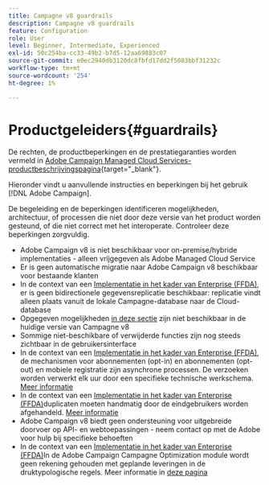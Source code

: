 ```yaml
---
title: Campagne v8 guardrails
description: Campagne v8 guardrails
feature: Configuration
role: User
level: Beginner, Intermediate, Experienced
exl-id: 50c254ba-cc33-49b2-b7d5-12aa69883c07
source-git-commit: e0ec2940db3120dc8fbfd17dd2f5083bbf31232c
workflow-type: tm+mt
source-wordcount: '254'
ht-degree: 1%

---
```


# Productgeleiders{#guardrails}

De rechten, de productbeperkingen en de prestatiegaranties worden vermeld in [Adobe Campaign Managed Cloud Services-productbeschrijvingspagina](https://helpx.adobe.com/legal/product-descriptions/adobe-campaign-managed-cloud-services.html){target="_blank"}.

Hieronder vindt u aanvullende instructies en beperkingen bij het gebruik [!DNL Adobe Campaign].

De begeleiding en de beperkingen identificeren mogelijkheden, architectuur, of processen die niet door deze versie van het product worden gesteund, of die niet correct met het interoperate. Controleer deze beperkingen zorgvuldig.

* Adobe Campaign v8 is niet beschikbaar voor on-premise/hybride implementaties - alleen vrijgegeven als Adobe Managed Cloud Service
* Er is geen automatische migratie naar Adobe Campaign v8 beschikbaar voor bestaande klanten
* In de context van een [Implementatie in het kader van Enterprise (FFDA)](../architecture/enterprise-deployment.md), er is geen bidirectionele gegevensreplicatie beschikbaar: replicatie vindt alleen plaats vanuit de lokale Campagne-database naar de Cloud-database
* Opgegeven mogelijkheden [in deze sectie](v7-to-v8.md#gs-unavailable-features) zijn niet beschikbaar in de huidige versie van Campagne v8
* Sommige niet-beschikbare of verwijderde functies zijn nog steeds zichtbaar in de gebruikersinterface
* In de context van een [Implementatie in het kader van Enterprise (FFDA)](../architecture/enterprise-deployment.md), de mechanismen voor abonnementen (opt-in) en abonnementen (opt-out) en mobiele registratie zijn asynchrone processen. De verzoeken worden verwerkt elk uur door een specifieke technische werkschema. [Meer informatie](../architecture/replication.md#tech-wf)
* In de context van een [Implementatie in het kader van Enterprise (FFDA)](../architecture/enterprise-deployment.md)duplicaten moeten handmatig door de eindgebruikers worden afgehandeld. [Meer informatie](../architecture/keys.md)
* Adobe Campaign v8 biedt geen ondersteuning voor uitgebreide doorvoer op API- en webtoepassingen - neem contact op met de Adobe voor hulp bij specifieke behoeften
* In de context van een [Implementatie in het kader van Enterprise (FFDA)](../architecture/enterprise-deployment.md)In de Adobe Campaign Campagne Optimization module wordt geen rekening gehouden met geplande leveringen in de druktypologische regels. Meer informatie in [deze pagina](../../automation/campaign-opt/pressure-rules.md)